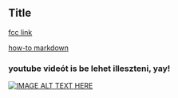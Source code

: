## Title

[fcc link](https://guide.freecodecamp.org/developer-tools/markdown/)

[how-to markdown](https://github.com/adam-p/markdown-here/wiki/Markdown-Cheatsheet)

### youtube videót is be lehet illeszteni, yay!

[![IMAGE ALT TEXT HERE](http://img.youtube.com/vi/yzh7RtIJKZk/0.jpg)](http://www.youtube.com/watch?v=yzh7RtIJKZk)